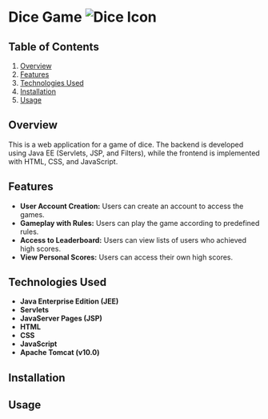 # Dice Game ![Dice Icon](https://cdn-icons-png.flaticon.com/128/246/246569.png)





## Table of Contents

1. [Overview](#overview)
2. [Features](#features)
3. [Technologies Used](#technologies-used)
4. [Installation](#installation)
5. [Usage](#usage)
## Overview
This is a web application for a game of dice. The backend is developed using Java EE (Servlets, JSP, and Filters), while the frontend is implemented with HTML, CSS, and JavaScript.
## Features
- **User Account Creation:** Users can create an account to access the games.
- **Gameplay with Rules:** Users can play the game according to predefined rules.
- **Access to Leaderboard:** Users can view lists of users who achieved high scores.
- **View Personal Scores:** Users can access their own high scores.
## Technologies Used
- **Java Enterprise Edition (JEE)** 
- **Servlets** 
- **JavaServer Pages (JSP)** 
- **HTML** 
- **CSS** 
- **JavaScript** 
- **Apache Tomcat (v10.0)**
  
## Installation

## Usage

